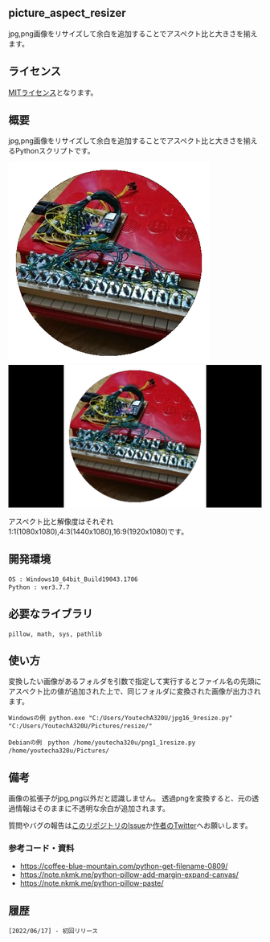 ## picture_aspect_resizer

jpg,png画像をリサイズして余白を追加することでアスペクト比と大きさを揃えます。

## ライセンス
[MITライセンス](https://github.com/YoutechA320U/picture_aspect_resizer/blob/master/LICENSE)となります。

## 概要
jpg,png画像をリサイズして余白を追加することでアスペクト比と大きさを揃えるPythonスクリプトです。

![Picture](https://github.com/YoutechA320U/picture_aspect_resizer/blob/master/42425276.png "変換前") ![Picture](https://github.com/YoutechA320U/picture_aspect_resizer/blob/master/16_9_42425276.png "変換後") 

アスペクト比と解像度はそれぞれ1:1(1080x1080),4:3(1440x1080),16:9(1920x1080)です。

## 開発環境
    OS : Windows10_64bit_Build19043.1706
    Python : ver3.7.7

## 必要なライブラリ
    pillow, math, sys, pathlib

## 使い方

変換したい画像があるフォルダを引数で指定して実行するとファイル名の先頭にアスペクト比の値が追加された上で、同じフォルダに変換された画像が出力されます。

    Windowsの例 python.exe "C:/Users/YoutechA320U/jpg16_9resize.py" "C:/Users/YoutechA320U/Pictures/resize/"

    Debianの例　python /home/youtecha320u/png1_1resize.py /home/youtecha320u/Pictures/

## 備考
画像の拡張子がjpg,png以外だと認識しません。
透過pngを変換すると、元の透過情報はそのままに不透明な余白が追加されます。

質問やバグの報告は[このリポジトリのIssue](https://github.com/YoutechA320U/picture_aspect_resizer/issues)か[作者のTwitter](https://twitter.com/YoutechA320U)へお願いします。

### 参考コード・資料
 * <https://coffee-blue-mountain.com/python-get-filename-0809/>  
 * <https://note.nkmk.me/python-pillow-add-margin-expand-canvas/>  
 * <https://note.nkmk.me/python-pillow-paste/>


## 履歴
    [2022/06/17] - 初回リリース
